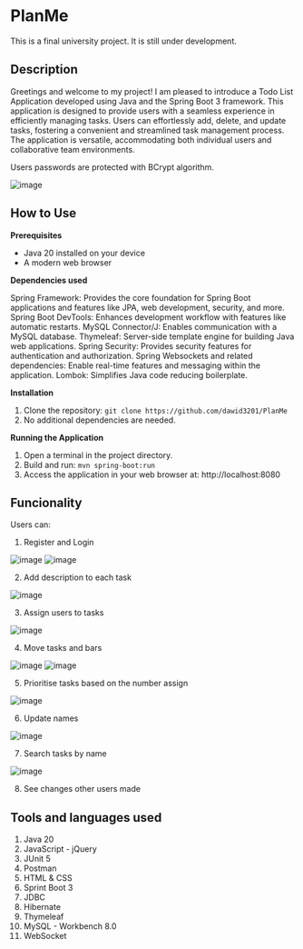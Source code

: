 # PlanMe
This is a final university project. It is still under development. 
## Description

Greetings and welcome to my project! I am pleased to introduce a Todo List Application developed using Java and the Spring Boot 3 framework. This application is designed to provide users with a seamless experience in efficiently managing tasks. Users can effortlessly add, delete, and update tasks, fostering a convenient and streamlined task management process. The application is versatile, accommodating both individual users and collaborative team environments. 


Users passwords are protected with BCrypt algorithm.

![image](https://github.com/dawid3201/PlanMe/assets/42513264/5282f80a-2dcd-4149-8a52-514c1b7549a4)

## How to Use

**Prerequisites**

* Java 20 installed on your device
* A modern web browser

**Dependencies used**

Spring Framework: Provides the core foundation for Spring Boot applications and features like JPA, web development, security, and more.
Spring Boot DevTools: Enhances development workflow with features like automatic restarts.
MySQL Connector/J: Enables communication with a MySQL database.
Thymeleaf: Server-side template engine for building Java web applications.
Spring Security: Provides security features for authentication and authorization.
Spring Websockets and related dependencies: Enable real-time features and messaging within the application.
Lombok: Simplifies Java code reducing boilerplate.

**Installation**

1. Clone the repository: `git clone https://github.com/dawid3201/PlanMe`
2. No additional dependencies are needed.

**Running the Application**

1. Open a terminal in the project directory.
2. Build and run: `mvn spring-boot:run`
3. Access the application in your web browser at: http://localhost:8080


## Funcionality
Users can:
1) Register and Login

![image](https://github.com/dawid3201/PlanMe/assets/42513264/fb95c55e-9451-401c-992c-8b75e0d350ac)
![image](https://github.com/dawid3201/PlanMe/assets/42513264/0c3d2669-7351-4070-943c-912078d58821)

2) Add description to each task

![image](https://github.com/dawid3201/PlanMe/assets/42513264/2b67dc33-cc87-4f9a-86b6-4988557ddda5)

3) Assign users to tasks

![image](https://github.com/dawid3201/PlanMe/assets/42513264/52403b4f-dee4-4f13-b899-60a9ce40d271)

4) Move tasks and bars

![image](https://github.com/dawid3201/PlanMe/assets/42513264/9cf97e13-71bf-40d1-8679-11caf8f63fc9)
![image](https://github.com/dawid3201/PlanMe/assets/42513264/f44ced80-1e41-428c-aed0-b9d466a55e46)

5) Prioritise tasks based on the number assign

![image](https://github.com/dawid3201/PlanMe/assets/42513264/4363e48e-f4c6-4834-aa6c-4af96b1aaf37)

6) Update names

![image](https://github.com/dawid3201/PlanMe/assets/42513264/d7c3e206-d446-4d0a-88de-7fc4a6caa58d)

7) Search tasks by name

![image](https://github.com/dawid3201/PlanMe/assets/42513264/18926c13-cb71-4b7c-ab5d-70ff2383679f)

8) See changes other users made

## Tools and languages used 
1) Java 20
2) JavaScript - jQuery
3) JUnit 5
4) Postman
5) HTML & CSS
6) Sprint Boot 3
7) JDBC
8) Hibernate 
9) Thymeleaf
10) MySQL - Workbench 8.0
11) WebSocket



